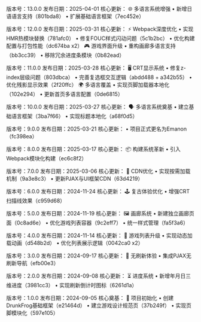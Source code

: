 版本号：13.0.0
发布日期：2025-04-01
核心更新：
🌐 多语言系统增强
• 新增日语语言支持（801bda8）
• 扩展基础语言框架（7ec452e）

版本号：12.0.0
发布日期：2025-03-31
核心更新：
⚡ Webpack深度优化
• 实现HMR热模块替换（781afc0）
• 修复FOUC样式闪动问题（5c1b2bc）
• 优化构建配置与打包性能（dc674ba x2）
🎮 游戏界面升级
• 重构画廊多语言支持（bb3cc39）
• 移除冗余进度条模块（0b82ead）

版本号：11.0.0
发布日期：2025-03-28
核心更新：
🖥️ CRT显示系统
• 修复z-index层级问题（803dbca）
• 完善复选框交互逻辑（abdd488 + a342b55）
• 优化残影显示效果（2f20ffc）
🌍 多语言覆盖
• 实现页脚加载器本地化（102e294）
• 更新首页多语言配置（0de6815）

版本号：10.0.0
发布日期：2025-03-27
核心更新：
🗣️ 多语言系统奠基
• 建立基础语言框架（3ba7f66）
• 实现标题本地化（a68f0d5）

版本号：9.0.0
发布日期：2025-03-21
核心更新：
• 项目正式更名为Emanon（fc398ea）

版本号：8.0.0
发布日期：2025-03-17
核心更新：
📦 构建系统革新
• 引入Webpack模块化构建（ec6c8f2）

版本号：7.0.0
发布日期：2025-03-06
核心更新：
🚀 CDN优化
• 实现按需加载机制（9a3e8c3）
• 更新PJAX与UI框架CDN（63d4219）

版本号：6.0.0
发布日期：2024-11-24
核心更新：
🕹️ 复古体验优化
• 增强CRT扫描线效果（c959d68）

版本号：5.0.0
发布日期：2024-11-19
核心更新：
🖼️ 画廊系统
• 新建独立画廊页面（0c8ad6e）
• 优化游戏列表容器（9c2eff7）
• 统一样式管理（fa5f3a6）

版本号：4.0.0
发布日期：2024-11-14
核心更新：
🎯 游戏列表升级
• 实现动态加载动画（d548b2d）
• 优化列表展示逻辑（0042ca0 x2）

版本号：3.0.0
发布日期：2024-09-17
核心更新：
🚪 无刷新体验
• 集成PJAX无刷新导航（efb00e3）

版本号：2.0.0
发布日期：2024-09-08
核心更新：
⏳ 进度系统
• 新增年月日三维进度（3981cc3）
• 实现刷新倒计时图标（6261d1a）

版本号：1.0.0
发布日期：2024-09-05
核心奠基：
🐸 项目初始化
• 创建DrunkFrog基础框架（e21464d）
• 建立游戏设计规范页（37b249f）
• 实现页脚模块化（597e105）